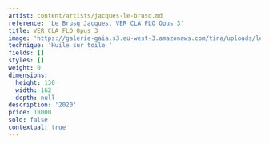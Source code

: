 ```yaml
---
artist: content/artists/jacques-le-brusq.md
reference: 'Le Brusq Jacques, VER CLA FLO Opus 3'
title: VER CLA FLO Opus 3
image: 'https://galerie-gaia.s3.eu-west-3.amazonaws.com/tina/uploads/le-brusq-jacques/galerie-gaia-jacques le brusq-VER CLA FLO opus 3 100 fig 2020 130X162.jpg'
technique: 'Huile sur toile '
fields: []
styles: []
weight: 0
dimensions:
  height: 130
  width: 162
  depth: null
description: '2020'
price: 18000
sold: false
contextual: true
---
```


